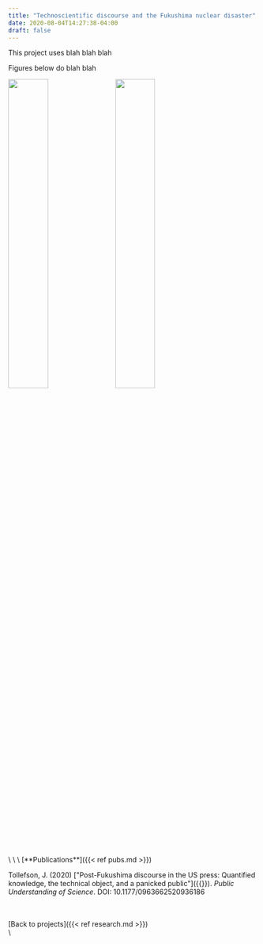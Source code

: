 ```yaml
---
title: "Technoscientific discourse and the Fukushima nuclear disaster"
date: 2020-08-04T14:27:38-04:00
draft: false
---
```

This project uses blah blah blah

Figures below do blah blah

<a href="/images/fukushima_national.jpg"><img src="/images/fukushima_national.jpg" style="float: left; width: 40%; margin-right: 3%; margin-bottom: 0.5em;">
<a href="/images/fukushima_local.jpg"><img src="/images/fukushima_local.jpg" style="float: left; width: 40%; margin-right: 3%; margin-bottom: 0.5em;">
<p style="clear: both;">
</a>
\
\
\
[**Publications**]({{< ref pubs.md >}})

Tollefson, J. (2020) ["Post-Fukushima discourse in the US press: Quantified knowledge, the technical object, and a panicked public"]({{<ref fukushima_paper.md>}}). _Public Understanding of Science_. DOI: 10.1177/0963662520936186

\
\
[Back to projects]({{< ref research.md >}})
\
\

